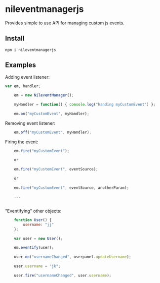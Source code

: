 # nileventmanagerjs
Provides simple to use API for managing custom js events.

Install
---
```npm i nileventmanagerjs ```

Examples
---

Adding event listener:
```javascript
var em, handler;
    
    em = new NileventManager();
    
    myHandler = function() { console.log("handing myCustomEvent") };
    
    em.on("myCustomEvent", myHandler);
```

Removing event listener:
```javascript
    em.off("myCustomEvent", myHandler);
```

Firing the event:
```javascript
    em.fire("myCustomEvent");
    
    or
    
    em.fire("myCustomEvent", eventSource);
    
    or
    
    em.fire("myCustomEvent", eventSource, anotherParam);
    
    ...
    
```

"Eventifying" other objects:
```javascript
    function User() {
        username: "jj"
    };
    
    var user = new User();
    
    em.eventify(user);
    
    user.on("usernameChanged", userpanel.updateUsername);
    
    user.username = "jk";
    
    user.fire("usernameChanged", user.username);
```
